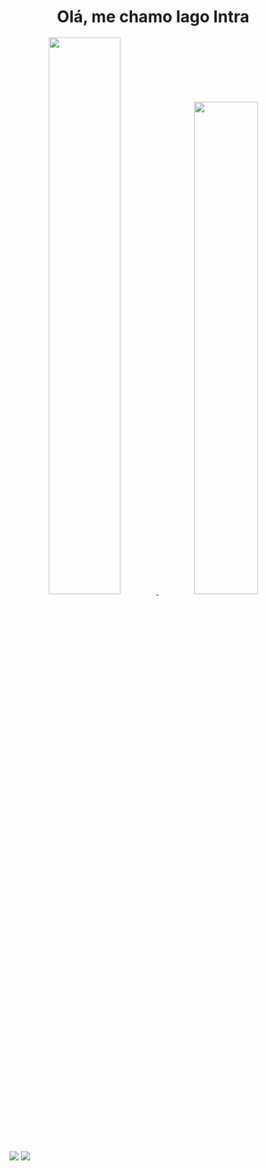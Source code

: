 <h1 align='center'>
  Olá, me chamo Iago Intra
</h1>

<div align="center">
  <a href="https://github.com/iagointra">
  <img width="50%" src="https://github-readme-stats.vercel.app/api?username=iagointra&show_icons=true&theme=algolia&include_all_commits=true&count_private=true"/>
  <img width="47%" src="https://github-readme-stats.vercel.app/api/top-langs/?username=iagointra&theme=algolia"/>
</div>

<div>
  <a href ="mailto:iago2.vix@gmail.com"><img src="https://img.shields.io/badge/-Gmail-%23333?style=for-the-badge&logo=gmail&logoColor=white" target="_blank"></a>
  <a href="https://www.linkedin.com/in/iago-intra-mendonça-380802235/" target="_blank"><img src="https://img.shields.io/badge/-LinkedIn-%230077B5?style=for-the-badge&logo=linkedin&logoColor=white" target="_blank"></a>
</div>
